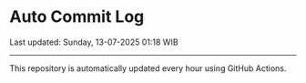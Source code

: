 # Auto Commit Log

Last updated: Sunday, 13-07-2025 01:18 WIB

---

This repository is automatically updated every hour using GitHub Actions.

